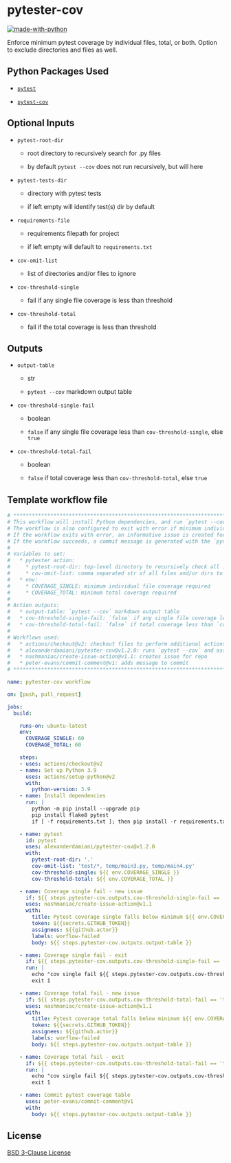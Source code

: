 # pytester-cov

[![made-with-python](https://img.shields.io/badge/Made%20with-Python-1f425f.svg)](https://www.python)

Enforce minimum pytest coverage by individual files, total, or both. Option to exclude directories and files as well.

## Python Packages Used

* [`pytest`](https://pypi.org/project/pytest/)

* [`pytest-cov`](https://pypi.org/project/pytest-cov/)

## Optional Inputs
* `pytest-root-dir`
	* root directory to recursively search for .py files

	* by default `pytest --cov` does not run recursively, but will here

* `pytest-tests-dir`
	* directory with pytest tests

	* if left empty will identify test(s) dir by default

* `requirements-file`
	* requirements filepath for project

	* if left empty will default to `requirements.txt`

* `cov-omit-list`
	* list of directories and/or files to ignore

* `cov-threshold-single`
	* fail if any single file coverage is less than threshold

* `cov-threshold-total`
	* fail if the total coverage is less than threshold

## Outputs
* `output-table`
	* str

  * `pytest --cov` markdown output table

* `cov-threshold-single-fail`
  * boolean

  * `false` if any single file coverage less than `cov-threshold-single`, else `true`

* `cov-threshold-total-fail`
  * boolean

  * `false` if total coverage less than `cov-threshold-total`, else `true`

## Template workflow file
```yaml
# **************************************************************************************************************** #
# This workflow will install Python dependencies, and run `pytest --cov` on all files recursively from the `pytest-root-dir`
# The workflow is also configured to exit with error if minimum individual file or total pytest coverage minimum not met
# If the workflow exits with error, an informative issue is created for the repo alerting the user
# If the workflow succeeds, a commit message is generated with the `pytest --cov` markdown table
#
# Variables to set:
#   * pytester action:
#     * pytest-root-dir: top-level directory to recursively check all .py files for `pytest --cov`
#     * cov-omit-list: comma separated str of all files and/or dirs to ignore
#   * env:
#     * COVERAGE_SINGLE: minimum individual file coverage required
#     * COVERAGE_TOTAL: minimum total coverage required
#
# Action outputs:
#   * output-table: `pytest --cov` markdown output table
#   * cov-threshold-single-fail: `false` if any single file coverage less than `cov-threshold-single`, else `true`
#   * cov-threshold-total-fail: `false` if total coverage less than `cov-threshold-total`, else `true`
#
# Workflows used:
#   * actions/checkout@v2: checkout files to perform additional actions on
#   * alexanderdamiani/pytester-cov@v1.2.0: runs `pytest --cov` and associated functions
#   * nashmaniac/create-issue-action@v1.1: creates issue for repo
#   * peter-evans/commit-comment@v1: adds message to commit
# **************************************************************************************************************** #

name: pytester-cov workflow

on: [push, pull_request]

jobs:
  build:

    runs-on: ubuntu-latest
    env:
      COVERAGE_SINGLE: 60
      COVERAGE_TOTAL: 60

    steps:
    - uses: actions/checkout@v2
    - name: Set up Python 3.9
      uses: actions/setup-python@v2
      with:
        python-version: 3.9
    - name: Install dependencies
      run: |
        python -m pip install --upgrade pip
        pip install flake8 pytest
        if [ -f requirements.txt ]; then pip install -r requirements.txt; fi

    - name: pytest
      id: pytest
      uses: alexanderdamiani/pytester-cov@v1.2.0
      with:
        pytest-root-dir: '.'
        cov-omit-list: 'test/*, temp/main3.py, temp/main4.py'
        cov-threshold-single: ${{ env.COVERAGE_SINGLE }}
        cov-threshold-total: ${{ env.COVERAGE_TOTAL }}

    - name: Coverage single fail - new issue
      if: ${{ steps.pytester-cov.outputs.cov-threshold-single-fail == 'true' }}
      uses: nashmaniac/create-issue-action@v1.1
      with:
        title: Pytest coverage single falls below minimum ${{ env.COVERAGE_SINGLE }}
        token: ${{secrets.GITHUB_TOKEN}}
        assignees: ${{github.actor}}
        labels: worflow-failed
        body: ${{ steps.pytester-cov.outputs.output-table }}

    - name: Coverage single fail - exit
      if: ${{ steps.pytester-cov.outputs.cov-threshold-single-fail == 'true' }}
      run: |
        echo "cov single fail ${{ steps.pytester-cov.outputs.cov-threshold-single-fail }}"
        exit 1

    - name: Coverage total fail - new issue
      if: ${{ steps.pytester-cov.outputs.cov-threshold-total-fail == 'true' }}
      uses: nashmaniac/create-issue-action@v1.1
      with:
        title: Pytest coverage total falls below minimum ${{ env.COVERAGE_TOTAL }}
        token: ${{secrets.GITHUB_TOKEN}}
        assignees: ${{github.actor}}
        labels: worflow-failed
        body: ${{ steps.pytester-cov.outputs.output-table }}

    - name: Coverage total fail - exit
      if: ${{ steps.pytester-cov.outputs.cov-threshold-total-fail == 'true' }}
      run: |
        echo "cov single fail ${{ steps.pytester-cov.outputs.cov-threshold-total-fail }}"
        exit 1

    - name: Commit pytest coverage table
      uses: peter-evans/commit-comment@v1
      with:
        body: ${{ steps.pytester-cov.outputs.output-table }}
```

## License
[BSD 3-Clause License](https://github.com/alexanderdamiani/pytester-cov/blob/main/LICENSE)
